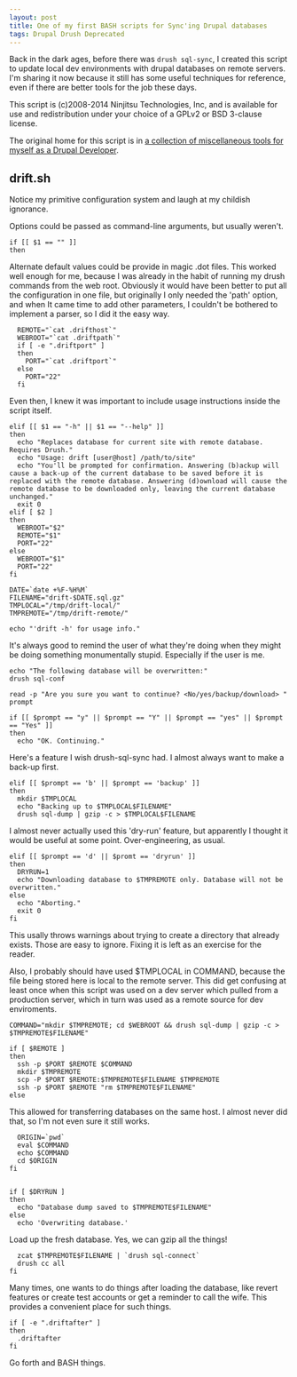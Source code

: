 ```yaml
---
layout: post
title: One of my first BASH scripts for Sync'ing Drupal databases
tags: Drupal Drush Deprecated
---
```


Back in the dark ages, before there was `drush sql-sync`, I created this
script to update local dev environments with drupal databases on remote
servers. I'm sharing it now because it still has some useful techniques
for reference, even if there are better tools for the job these days.

This script is (c)2008-2014 Ninjitsu Technologies, Inc, and is available for
use and redistribution under your choice of a GPLv2 or BSD 3-clause license.

The original home for this script is in [a collection of miscellaneous tools for myself as a Drupal Developer](https://github.com/matt2000/ninjatools).

drift.sh
------

Notice my primitive configuration system and laugh at my childish 
ignorance.
    
Options could be passed as command-line arguments, but usually weren't.
    
    if [[ $1 == "" ]]
    then
    
Alternate default values could be provide in magic .dot files. This worked 
well enough for me, because I was already in the habit of running my drush
commands from the web root. Obviously it would have been better to put
all the configuration in one file, but originally I only needed the 'path'
option, and when It came time to add other parameters, I couldn't be
bothered to implement a parser, so I did it the easy way.
    
      REMOTE="`cat .drifthost`"
      WEBROOT="`cat .driftpath`"
      if [ -e ".driftport" ]
      then
        PORT="`cat .driftport`"
      else
        PORT="22"
      fi
    
Even then, I knew it was important to include usage instructions inside 
the script itself.
    
    elif [[ $1 == "-h" || $1 == "--help" ]]
    then
      echo "Replaces database for current site with remote database. Requires Drush."
      echo "Usage: drift [user@host] /path/to/site"
      echo "You'll be prompted for confirmation. Answering (b)ackup will cause a back-up of the current database to be saved before it is replaced with the remote database. Answering (d)ownload will cause the remote database to be downloaded only, leaving the current database unchanged."
      exit 0
    elif [ $2 ]
    then
      WEBROOT="$2"
      REMOTE="$1"
      PORT="22"
    else
      WEBROOT="$1"
      PORT="22"
    fi
    
    DATE=`date +%F-%H%M`
    FILENAME="drift-$DATE.sql.gz"
    TMPLOCAL="/tmp/drift-local/"
    TMPREMOTE="/tmp/drift-remote/"
    
    echo "'drift -h' for usage info."
    
It's always good to remind the user of what they're doing when they might be 
doing something monumentally stupid. Especially if the user is me.
    
    echo "The following database will be overwritten:"
    drush sql-conf
    
    read -p "Are you sure you want to continue? <No/yes/backup/download> " prompt
    
    if [[ $prompt == "y" || $prompt == "Y" || $prompt == "yes" || $prompt == "Yes" ]]
    then
      echo "OK. Continuing."
    
Here's a feature I wish drush-sql-sync had. I almost always want to make a
back-up first.
    
    elif [[ $prompt == 'b' || $prompt == 'backup' ]]
    then
      mkdir $TMPLOCAL
      echo "Backing up to $TMPLOCAL$FILENAME"
      drush sql-dump | gzip -c > $TMPLOCAL$FILENAME
    
I almost never actually used this 'dry-run' feature, but apparently I thought
it would be useful at some point. Over-engineering, as usual.
    
    elif [[ $prompt == 'd' || $promt == 'dryrun' ]]
    then
      DRYRUN=1
      echo "Downloading database to $TMPREMOTE only. Database will not be overwritten."
    else
      echo "Aborting."
      exit 0
    fi
    
This usally throws warnings about trying to create a directory that already
exists. Those are easy to ignore. Fixing it is left as an exercise for the 
reader.
    
Also, I probably should have used $TMPLOCAL in COMMAND, because the file being
stored here is local to the remote server. This did get confusing at least
once when this script was used on a dev server which pulled from a production
server, which in turn was used as a remote source for dev enviroments.
    
    COMMAND="mkdir $TMPREMOTE; cd $WEBROOT && drush sql-dump | gzip -c > $TMPREMOTE$FILENAME"
    
    if [ $REMOTE ]
    then
      ssh -p $PORT $REMOTE $COMMAND
      mkdir $TMPREMOTE
      scp -P $PORT $REMOTE:$TMPREMOTE$FILENAME $TMPREMOTE
      ssh -p $PORT $REMOTE "rm $TMPREMOTE$FILENAME"
    else
    
This allowed for transferring databases on the same host. I almost never
did that, so I'm not even sure it still works.
    
      ORIGIN=`pwd`
      eval $COMMAND
      echo $COMMAND
      cd $ORIGIN
    fi
    
    
    if [ $DRYRUN ]
    then
      echo "Database dump saved to $TMPREMOTE$FILENAME"
    else
      echo 'Overwriting database.'
    
Load up the fresh database. Yes, we can gzip all the things!
    
      zcat $TMPREMOTE$FILENAME | `drush sql-connect`
      drush cc all
    fi
    
Many times, one wants to do things after loading the database, like revert
features or create test accounts or get a reminder to call the wife. This
provides a convenient place for such things.
    
    if [ -e ".driftafter" ]
    then
      .driftafter
    fi
    
Go forth and BASH things.
